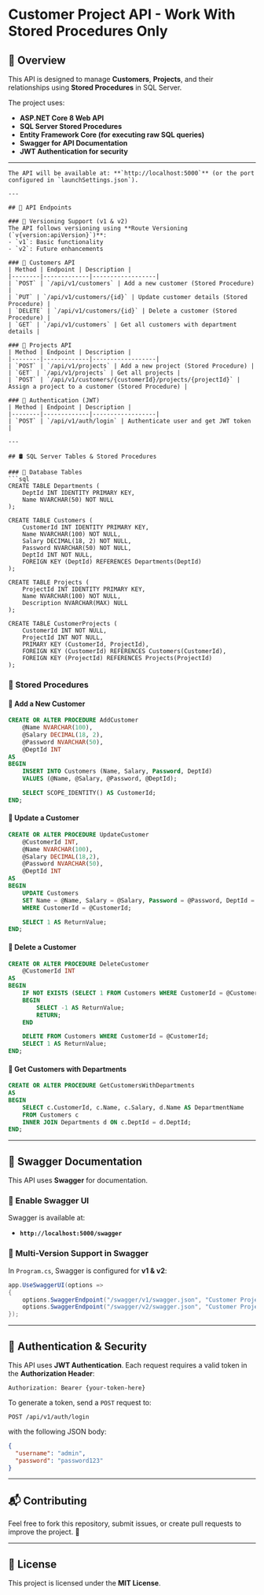 # Customer Project API - Work With Stored Procedures Only

## 📌 Overview
This API is designed to manage **Customers**, **Projects**, and their relationships using **Stored Procedures** in SQL Server.

The project uses:
- **ASP.NET Core 8 Web API**
- **SQL Server Stored Procedures**
- **Entity Framework Core (for executing raw SQL queries)**
- **Swagger for API Documentation**
- **JWT Authentication for security**

---
```
The API will be available at: **`http://localhost:5000`** (or the port configured in `launchSettings.json`).

---

## 🚀 API Endpoints

### 🔹 Versioning Support (v1 & v2)
The API follows versioning using **Route Versioning (`v{version:apiVersion}`)**:
- `v1`: Basic functionality
- `v2`: Future enhancements

### 🔹 Customers API
| Method | Endpoint | Description |
|--------|-------------|------------------|
| `POST` | `/api/v1/customers` | Add a new customer (Stored Procedure) |
| `PUT` | `/api/v1/customers/{id}` | Update customer details (Stored Procedure) |
| `DELETE` | `/api/v1/customers/{id}` | Delete a customer (Stored Procedure) |
| `GET` | `/api/v1/customers` | Get all customers with department details |

### 🔹 Projects API
| Method | Endpoint | Description |
|--------|-------------|------------------|
| `POST` | `/api/v1/projects` | Add a new project (Stored Procedure) |
| `GET` | `/api/v1/projects` | Get all projects |
| `POST` | `/api/v1/customers/{customerId}/projects/{projectId}` | Assign a project to a customer (Stored Procedure) |

### 🔹 Authentication (JWT)
| Method | Endpoint | Description |
|--------|-------------|------------------|
| `POST` | `/api/v1/auth/login` | Authenticate user and get JWT token |

---

## 🛢️ SQL Server Tables & Stored Procedures

### 🔹 Database Tables
```sql
CREATE TABLE Departments (
    DeptId INT IDENTITY PRIMARY KEY,
    Name NVARCHAR(50) NOT NULL        
);

CREATE TABLE Customers (
    CustomerId INT IDENTITY PRIMARY KEY,  
    Name NVARCHAR(100) NOT NULL,        
    Salary DECIMAL(18, 2) NOT NULL,      
    Password NVARCHAR(50) NOT NULL,      
    DeptId INT NOT NULL,                  
    FOREIGN KEY (DeptId) REFERENCES Departments(DeptId)
);

CREATE TABLE Projects (
    ProjectId INT IDENTITY PRIMARY KEY,
    Name NVARCHAR(100) NOT NULL,        
    Description NVARCHAR(MAX) NULL     
);

CREATE TABLE CustomerProjects (
    CustomerId INT NOT NULL,
    ProjectId INT NOT NULL,
    PRIMARY KEY (CustomerId, ProjectId),
    FOREIGN KEY (CustomerId) REFERENCES Customers(CustomerId),
    FOREIGN KEY (ProjectId) REFERENCES Projects(ProjectId)
);
```

### 🔹 Stored Procedures

#### 📌 Add a New Customer
```sql
CREATE OR ALTER PROCEDURE AddCustomer
    @Name NVARCHAR(100),
    @Salary DECIMAL(18, 2),
    @Password NVARCHAR(50),
    @DeptId INT
AS
BEGIN
    INSERT INTO Customers (Name, Salary, Password, DeptId)
    VALUES (@Name, @Salary, @Password, @DeptId);

    SELECT SCOPE_IDENTITY() AS CustomerId;
END;
```

#### 📌 Update a Customer
```sql
CREATE OR ALTER PROCEDURE UpdateCustomer
    @CustomerId INT,
    @Name NVARCHAR(100),
    @Salary DECIMAL(18,2),
    @Password NVARCHAR(50),
    @DeptId INT
AS
BEGIN
    UPDATE Customers
    SET Name = @Name, Salary = @Salary, Password = @Password, DeptId = @DeptId
    WHERE CustomerId = @CustomerId;

    SELECT 1 AS ReturnValue;
END;
```

#### 📌 Delete a Customer
```sql
CREATE OR ALTER PROCEDURE DeleteCustomer
    @CustomerId INT
AS
BEGIN
    IF NOT EXISTS (SELECT 1 FROM Customers WHERE CustomerId = @CustomerId)
    BEGIN
        SELECT -1 AS ReturnValue;
        RETURN;
    END

    DELETE FROM Customers WHERE CustomerId = @CustomerId;
    SELECT 1 AS ReturnValue;
END;
```

#### 📌 Get Customers with Departments
```sql
CREATE OR ALTER PROCEDURE GetCustomersWithDepartments
AS
BEGIN
    SELECT c.CustomerId, c.Name, c.Salary, d.Name AS DepartmentName
    FROM Customers c
    INNER JOIN Departments d ON c.DeptId = d.DeptId;
END;
```

---

## 📜 Swagger Documentation
This API uses **Swagger** for documentation.

### 🔹 Enable Swagger UI
Swagger is available at:
- **`http://localhost:5000/swagger`**

### 🔹 Multi-Version Support in Swagger
In `Program.cs`, Swagger is configured for **v1 & v2**:
```csharp
app.UseSwaggerUI(options =>
{
    options.SwaggerEndpoint("/swagger/v1/swagger.json", "Customer Project API v1");
    options.SwaggerEndpoint("/swagger/v2/swagger.json", "Customer Project API v2");
});
```

---

## 🔐 Authentication & Security
This API uses **JWT Authentication**. Each request requires a valid token in the **Authorization Header**:
```http
Authorization: Bearer {your-token-here}
```

To generate a token, send a `POST` request to:
```http
POST /api/v1/auth/login
```
with the following JSON body:
```json
{
  "username": "admin",
  "password": "password123"
}
```
---

## 📬 Contributing
Feel free to fork this repository, submit issues, or create pull requests to improve the project. 🙌

---

## 📄 License
This project is licensed under the **MIT License**.

